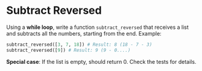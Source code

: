 # Subtract Reversed

Using a **while loop**, write a function `subtract_reversed` that receives a list and subtracts all the numbers, starting from the end. Example:

```python
subtract_reversed([3, 7, 18]) # Result: 8 (18 - 7 - 3)
subtract_reversed([9]) # Result: 9 (9 - 0....)
```

**Special case**: If the list is empty, should return 0. Check the tests for details.
